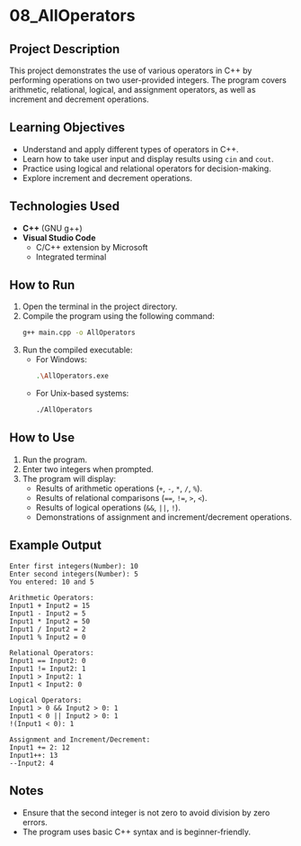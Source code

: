 # 08_AllOperators

## Project Description
This project demonstrates the use of various operators in C++ by performing operations on two user-provided integers. The program covers arithmetic, relational, logical, and assignment operators, as well as increment and decrement operations.

## Learning Objectives
- Understand and apply different types of operators in C++.
- Learn how to take user input and display results using `cin` and `cout`.
- Practice using logical and relational operators for decision-making.
- Explore increment and decrement operations.

## Technologies Used
- **C++** (GNU g++)
- **Visual Studio Code**
  - C/C++ extension by Microsoft
  - Integrated terminal

## How to Run
1. Open the terminal in the project directory.
2. Compile the program using the following command:
   ```bash
   g++ main.cpp -o AllOperators
   ```
3. Run the compiled executable:
   - For Windows:
     ```bash
     .\AllOperators.exe
     ```
   - For Unix-based systems:
     ```bash
     ./AllOperators
     ```

## How to Use
1. Run the program.
2. Enter two integers when prompted.
3. The program will display:
   - Results of arithmetic operations (`+`, `-`, `*`, `/`, `%`).
   - Results of relational comparisons (`==`, `!=`, `>`, `<`).
   - Results of logical operations (`&&`, `||`, `!`).
   - Demonstrations of assignment and increment/decrement operations.

## Example Output
```
Enter first integers(Number): 10
Enter second integers(Number): 5
You entered: 10 and 5

Arithmetic Operators:
Input1 + Input2 = 15
Input1 - Input2 = 5
Input1 * Input2 = 50
Input1 / Input2 = 2
Input1 % Input2 = 0

Relational Operators:
Input1 == Input2: 0
Input1 != Input2: 1
Input1 > Input2: 1
Input1 < Input2: 0

Logical Operators:
Input1 > 0 && Input2 > 0: 1
Input1 < 0 || Input2 > 0: 1
!(Input1 < 0): 1

Assignment and Increment/Decrement:
Input1 += 2: 12
Input1++: 13
--Input2: 4
```

## Notes
- Ensure that the second integer is not zero to avoid division by zero errors.
- The program uses basic C++ syntax and is beginner-friendly.